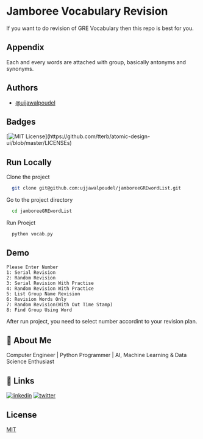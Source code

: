 
# Jamboree Vocabulary Revision

If you want to do revision of GRE Vocabulary then this repo is best for you.


## Appendix

Each and every words are attached with group, basically antonyms and synonyms.


## Authors

- [@ujjawalpoudel](https://github.com/ujjawalpoudel)


## Badges
[![MIT License](https://img.shields.io/apm/l/atomic-design-ui.svg?)](https://github.com/tterb/atomic-design-ui/blob/master/LICENSEs)


## Run Locally

Clone the project

```bash
  git clone git@github.com:ujjawalpoudel/jamboreeGREwordList.git
```

Go to the project directory

```bash
  cd jamboreeGREwordList
```

Run Proejct

```bash
  python vocab.py
```


## Demo
```
Please Enter Number 
1: Serial Revision 
2: Random Revision 
3: Serial Revision With Practise
4: Random Revision With Practice
5: List Group Name Revision
6: Revision Words Only 
7: Random Revision(With Out Time Stamp)
8: Find Group Using Word
```

After run project, you need to select number accordint to your revision plan.


## 🚀 About Me
Computer Engineer | Python Programmer | AI, Machine Learning & Data Science Enthusiast


## 🔗 Links
[![linkedin](https://img.shields.io/badge/linkedin-0A66C2?style=for-the-badge&logo=linkedin&logoColor=white)](https://www.linkedin.com/in/ujjawalpoudel/)
[![twitter](https://img.shields.io/badge/twitter-1DA1F2?style=for-the-badge&logo=twitter&logoColor=white)](https://twitter.com/ujwalpoudel)


## License

[MIT](https://choosealicense.com/licenses/mit/)

